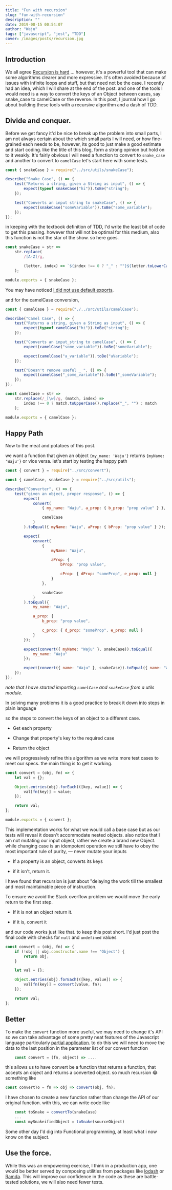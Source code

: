 ```yaml
---
title: "Fun with recursion"
slug: "fun-with-recursion"
description: ""
date: 2019-08-15 00:54:07
author: "Waju"
tags: ["javascript", "jest", "TDD"]
cover: /images/posts/recursion.jpg
---
```


## Introduction

We all agree [Recursion is hard](https://twitter.com/kvlly/status/1153687468425777153) … however, it's a powerful tool that can make some algorithms clearer and more expressive. It's often avoided because of issues with infinite loops and stuff, but that need not be the case. I recently had an idea, which I will share at the end of the post. and one of the tools I would need is a way to convert the keys of an Object between cases, say snake_case to camelCase or the reverse. In this post, I journal how I go about building these tools with a recursive algorithm and a dash of TDD.

## Divide and conquer.

Before we get fancy it'd be nice to break up the problem into small parts, I am not always certain about the which small parts I will need, or how fine-grained each needs to be, however, its good to just make a good estimate and start coding. like the title of this blog, form a strong opinion but hold on to it weakly. It's fairly obvious I will need a function to convert to `snake_case` and another to convert to `camelCase` let's start here with some tests.

```javascript
const { snakeCase } = require("../src/utils/snakeCase");

describe("Snake Case", () => {
    test("Returns a string, given a String as input", () => {
        expect(typeof snakeCase("hi")).toBe("string");
    });

    test("Converts an input string to snakeCase", () => {
        expect(snakeCase("someVariable")).toBe("some_variable");
    });
});
```

in keeping with the textbook definition of TDD, I'd write the least bit of code to get this passing. however that will not be optimal for this medium, also this function is not the star of the show. so here goes.

```javascript
const snakeCase = str =>
    str.replace(
        /[A-Z]/g,

        (letter, index) => `${index !== 0 ? "_" : ""}${letter.toLowerCase()}`
    );

module.exports = { snakeCase };
```

You may have noticed [I did not use default exports](https://humanwhocodes.com/blog/2019/01/stop-using-default-exports-javascript-module/).

and for the camelCase conversion,

```javascript
const { camelCase } = require("./../src/utils/camelCase");

describe("Camel Case", () => {
    test("Returns a string, given a String as input", () => {
        expect(typeof camelCase("hi")).toBe("string");
    });

    test("Converts an input_string to camelCase", () => {
        expect(camelCase("some_variable")).toBe("someVariable");

        expect(camelCase("a_variable")).toBe("aVariable");
    });

    test("Doesn't remove useful _ ", () => {
        expect(camelCase("_some_variable")).toBe("_someVariable");
    });
});
```

```javascript
const camelCase = str =>
    str.replace(/_[\w]/g, (match, index) =>
        index !== 0 ? match.toUpperCase().replace("_", "") : match
    );

module.exports = { camelCase };
```

## Happy Path

Now to the meat and potatoes of this post.

we want a function that given an object `{my_name: 'Waju'}` returns `{myName: 'Waju'}` or vice versa. let's start by testing the happy path

```javascript
const { convert } = require("../src/convert");

const { camelCase, snakeCase } = require("../src/utils");

describe("Converter", () => {
    test("given an object, proper response", () => {
        expect(
            convert(
                { my_name: "Waju", a_prop: { b_prop: "prop value" } },

                camelCase
            )
        ).toEqual({ myName: "Waju", aProp: { bProp: "prop value" } });

        expect(
            convert(
                {
                    myName: "Waju",

                    aProp: {
                        bProp: "prop value",

                        cProp: { dProp: "someProp", e_prop: null }
                    }
                },

                snakeCase
            )
        ).toEqual({
            my_name: "Waju",

            a_prop: {
                b_prop: "prop value",

                c_prop: { d_prop: "someProp", e_prop: null }
            }
        });

        expect(convert({ myName: "Waju" }, snakeCase)).toEqual({
            my_name: "Waju"
        });

        expect(convert({ name: "Waju" }, snakeCase)).toEqual({ name: "Waju" });
    });
});
```

_note that I have started importing `camelCase` and `snakeCase` from a utils module._

In solving many problems it is a good practice to break it down into steps in plain language

so the steps to convert the keys of an object to a different case.

-   Get each property

-   Change that property's key to the required case

-   Return the object

we will progressively refine this algorithm as we write more test cases to meet our specs. the main thing is to get it working.

```javascript
const convert = (obj, fn) => {
    let val = {};

    Object.entries(obj).forEach(([key, value]) => {
        val[fn(key)] = value;
    });

    return val;
};

module.exports = { convert };
```

This implementation works for what we would call a base case but as our tests will reveal it doesn't accommodate nested objects. also notice that I am not mutating our input object, rather we create a brand new Object. while changing case is an idempotent operation we still have to obey the most important rule of purity, &mdash; never mutate your inputs

-   If a property is an object, converts its keys

-   if it isn't, return it.

I have found that recursion is just about "delaying the work till the smallest and most maintainable piece of instruction.

To ensure we avoid the Stack overflow problem we would move the early return to the first step.

-   If it is not an object return it.

-   if it is, convert it

and our code works just like that. to keep this post short. I'd just post the final code with checks for `null` and `undefined` values

```javascript
const convert = (obj, fn) => {
    if (!obj || obj.constructor.name !== "Object") {
        return obj;
    }

    let val = {};

    Object.entries(obj).forEach(([key, value]) => {
        val[fn(key)] = convert(value, fn);
    });

    return val;
};
```

## Better

To make the `convert` function more useful, we may need to change it's API so we can take advantage of some pretty neat features of the Javascript language particularly [partial application](https://en.wikipedia.org/wiki/Partial_application). to do this we will need to move the data to the last position in the parameter list of our convert function

```javascript
	const convert = (fn, object) => ....
```

this allows us to have convert be a function that returns a function, that accepts an object and returns a converted object. so much recursion 😂
something like

```javascript
const convertTo = fn => obj => convert(obj, fn);
```

I have chosen to create a new function rather than change the API of our original function.
with this, we can write code like

```javascript
	const toSnake = convertTo(snakeCase)
	...
	const mySnakeifiedObject = toSnake(sourceObject)
```

Some other day I'd dig into Functional programming, at least what i now know on the subject.

## Use the force.

While this was an empowering exercise, I think in a production app, one would be better served by composing utilities from packages like [lodash](https://lodash.com) or [Ramda](ramdajs.com). This will improve our confidence in the code as these are battle-tested solutions, we will also need fewer tests.
